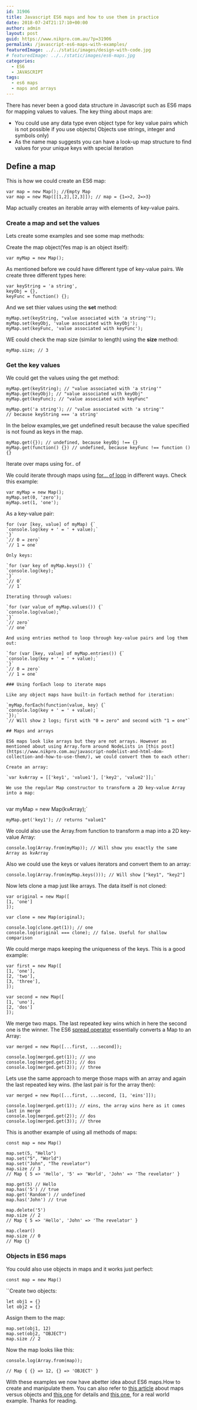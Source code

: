 ```yaml
---
id: 31906
title: Javascript ES6 maps and how to use them in practice
date: 2018-07-24T21:17:10+00:00
author: admin
layout: post
guid: https://www.nikpro.com.au/?p=31906
permalink: /javascript-es6-maps-with-examples/
featuredImage: ../../static/images/design-with-code.jpg
# featuredImage: ../../static/images/es6-maps.jpg
categories:
  - ES6
  - JAVASCRIPT
tags:
  - es6 maps
  - maps and arrays
---
```

There has never been a good data structure in Javascript such as ES6 maps for mapping values to values. The key thing about maps are:

  * You could use any data type even object type for key value pairs which is not possible if you use objects( Objects use strings, integer and symbols only)
  * As the name map suggests you can have a look-up map structure to find values for your unique keys with special iteration

## Define a map

This is how we could create an ES6 map:

`var map = new Map(); //Empty Map`  
`var map = new Map([[1,2],[2,3]]); // map = {1=>2, 2=>3}`

Map actually creates an iterable array with elements of key-value pairs.

### Create a map and set the values

Lets create some examples and see some map methods:

Create the map object(Yes map is an object itself):

`var myMap = new Map();`

As mentioned before we could have different type of key-value pairs. We create three different types here:

`var keyString = 'a string',`  
`keyObj = {},`  
`keyFunc = function() {};`

And we set thier values using the **set** method:

`myMap.set(keyString, "value associated with 'a string'");`  
`myMap.set(keyObj, 'value associated with keyObj');`  
`myMap.set(keyFunc, 'value associated with keyFunc');`

WE could check the map size (similar to length) using the **size** method:

`myMap.size; // 3`

### Get the key values

We could get the values using the get method:

`myMap.get(keyString); // "value associated with 'a string'"`  
`myMap.get(keyObj); // "value associated with keyObj"`  
`myMap.get(keyFunc); // "value associated with keyFunc"`

`myMap.get('a string'); // "value associated with 'a string'"`  
`// because keyString === 'a string'`

In the below examples,we get undefined result because the value specified is not found as keys in the map.

`myMap.get({}); // undefined, because keyObj !== {}`  
`myMap.get(function() {}) // undefined, because keyFunc !== function () {}`

Iterate over maps using for.. of 

We could iterate through maps using [for&#8230; of loop](https://www.nikpro.com.au/for-loop-in-javascript-and-es6-explained/) in different ways. Check this example:

`var myMap = new Map();`  
`myMap.set(0, 'zero');`  
`myMap.set(1, 'one');`

As a key-value pair:


```
for (var [key, value] of myMap) {`  
`console.log(key + ' = ' + value);`  
`}`  
`// 0 = zero`  
`// 1 = one`

Only keys:

`for (var key of myMap.keys()) {`  
`console.log(key);`  
`}`  
`// 0`  
`// 1`

Iterating through values:

`for (var value of myMap.values()) {`  
`console.log(value);`  
`}`  
`// zero`  
`// one`

And using entries method to loop through key-value pairs and log them out:

`for (var [key, value] of myMap.entries()) {`  
`console.log(key + ' = ' + value);`  
`}`  
`// 0 = zero`  
`// 1 = one`

### Using forEach loop to iterate maps

Like any object maps have built-in forEach method for iteration:

`myMap.forEach(function(value, key) {`  
`console.log(key + ' = ' + value);`  
`});`  
`// Will show 2 logs; first with "0 = zero" and second with "1 = one"`

## Maps and arrays

ES6 maps look like arrays but they are not arrays. However as mentioned about using Array.form around NodeLists in [this post](https://www.nikpro.com.au/javascript-nodelist-and-html-dom-collection-and-how-to-use-them/), we could convert them to each other:

Create an array:

`var kvArray = [['key1', 'value1'], ['key2', 'value2']];`

We use the regular Map constructor to transform a 2D key-value Array into a map:


```
var myMap = new Map(kvArray);`

`myMap.get('key1'); // returns "value1"`

We could also use the Array.from function to transform a map into a 2D key-value Array:

`console.log(Array.from(myMap)); // Will show you exactly the same Array as kvArray`

Also we could use the keys or values iterators and convert them to an array:

`console.log(Array.from(myMap.keys())); // Will show ["key1", "key2"]`

Now lets clone a map just like arrays. The data itself is not cloned:

`var original = new Map([`  
`[1, 'one']`  
`]);`

`var clone = new Map(original);`

`console.log(clone.get(1)); // one`  
`console.log(original === clone); // false. Useful for shallow comparison`

We could merge maps keeping the uniqueness of the keys. This is a good example:

`var first = new Map([`  
`[1, 'one'],`  
`[2, 'two'],`  
`[3, 'three'],`  
`]);`

`var second = new Map([`  
`[1, 'uno'],`  
`[2, 'dos']`  
`]);`

We merge two maps. The last repeated key wins which in here the second one is the winner. The ES6 [spread operator](https://www.nikpro.com.au/what-is-spread-syntax-in-es6-and-how-to-use-it/) essentially converts a Map to an Array:

`var merged = new Map([...first, ...second]);`

`console.log(merged.get(1)); // uno`  
`console.log(merged.get(2)); // dos`  
`console.log(merged.get(3)); // three`

Lets use the same approach to merge those maps with an array and again the last repeated key wins. (the last pair is for the array then):

`var merged = new Map([...first, ...second, [1, 'eins']]);`

`console.log(merged.get(1)); // eins, the array wins here as it comes last in merge`  
`console.log(merged.get(2)); // dos`  
`console.log(merged.get(3)); // three`

This is another example of using all methods of maps:

`const map = new Map()`

`map.set(5, "Hello")`  
`map.set("5", "World")`  
`map.set("John", "The revelator")`  
`map.size // 3`  
`// Map { 5 => 'Hello', '5' => 'World', 'John' => 'The revelator' }`

`map.get(5) // Hello`  
`map.has('5') // true`  
`map.get('Random') // undefined`  
`map.has('John') // true`

`map.delete('5')`  
`map.size // 2`  
`// Map { 5 => 'Hello', 'John' => 'The revelator' }`

`map.clear()`  
`map.size // 0`  
`// Map {}`

### Objects in ES6 maps

You could also use objects in maps and it works just perfect:

`const map = new Map()`

``Create two objects:

`let obj1 = {}`  
`let obj2 = {}`

Assign them to the map:

`map.set(obj1, 12)`  
`map.set(obj2, "OBJECT")`  
`map.size // 2`

Now the map looks like this:

`console.log(Array.from(map));`

`// Map { {} => 12, {} => 'OBJECT' }`

With these examples we now have abetter idea about ES6 maps.How to create and manipulate them. You can also refer to <a href="https://medium.com/front-end-hacking/es6-map-vs-object-what-and-when-b80621932373" target="_blank" rel="noopener noreferrer">this article</a> about maps versus objects and <a href="https://dev.to/damcosset/maps-in-javascript-es6-4301?utm_source=digest_mailer&utm_medium=email&utm_campaign=digest_email" target="_blank" rel="noopener noreferrer">this one</a> for details and <a href="https://www.taniarascia.com/real-world-examples-of-map-filter-and-reduce-in-javascript/" target="_blank" rel="noopener noreferrer">this one </a> for a real world example. Thanks for reading.